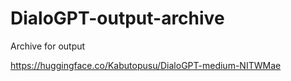 # DialoGPT-output-archive
Archive for output

https://huggingface.co/Kabutopusu/DialoGPT-medium-NITWMae
